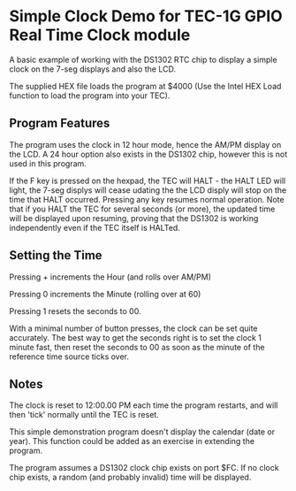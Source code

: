 # Simple Clock Demo for TEC-1G GPIO Real Time Clock module

A basic example of working with the DS1302 RTC chip to display a simple clock on the 7-seg displays and also the LCD.

The supplied HEX file loads the program at $4000 (Use the Intel HEX Load function to load the program into your TEC).

## Program Features

The program uses the clock in 12 hour mode, hence the AM/PM display on the LCD. A 24 hour option also exists in the DS1302 chip, however this is not used in this program.

If the F key is pressed on the hexpad, the TEC will HALT - the HALT LED will light, the 7-seg displys will cease udating the the LCD disply will stop on the time that HALT occurred. Pressing any key resumes normal operation. Note that if you HALT the TEC for several seconds (or more), the updated time will be displayed upon resuming, proving that the DS1302 is working independently even if the TEC itself is HALTed.

## Setting the Time
Pressing + increments the Hour (and rolls over AM/PM)

Pressing 0 increments the Minute (rolling over at 60)

Pressing 1 resets the seconds to 00.

With a minimal number of button presses, the clock can be set quite accurately. The best way to get the seconds right is to set the clock 1 minute fast, then reset the seconds to 00 as soon as the minute of the reference time source ticks over.

## Notes
The clock is reset to 12:00.00 PM each time the program restarts, and will then 'tick' normally until the TEC is reset.

This simple demonstration program doesn't display the calendar (date or year). This function could be added as an exercise in extending the program.

The program assumes a DS1302 clock chip exists on port $FC. If no clock chip exists, a random (and probably invalid) time will be displayed.

